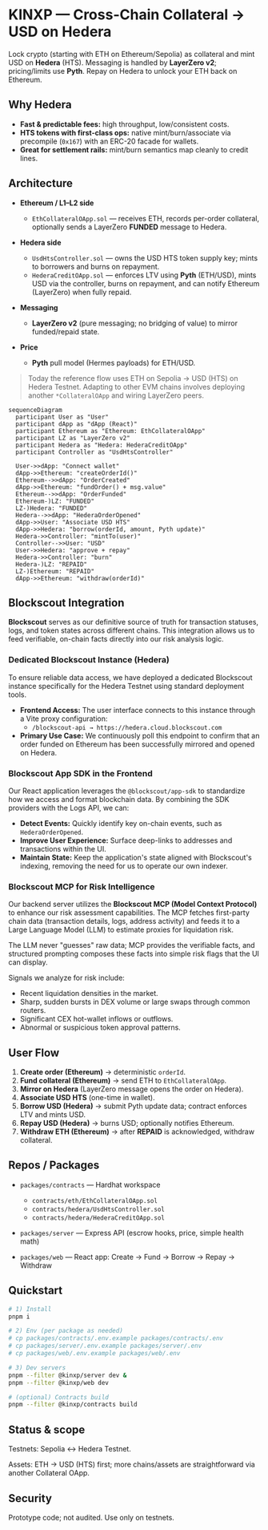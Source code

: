 # KINXP — Cross-Chain Collateral → USD on Hedera

Lock crypto (starting with ETH on Ethereum/Sepolia) as collateral and mint USD on **Hedera** (HTS). Messaging is handled by **LayerZero v2**; pricing/limits use **Pyth**. Repay on Hedera to unlock your ETH back on Ethereum.

## Why Hedera

* **Fast & predictable fees:** high throughput, low/consistent costs.
* **HTS tokens with first-class ops:** native mint/burn/associate via precompile (`0x167`) with an ERC-20 facade for wallets.
* **Great for settlement rails:** mint/burn semantics map cleanly to credit lines.

## Architecture

* **Ethereum / L1–L2 side**

  * `EthCollateralOApp.sol` — receives ETH, records per-order collateral, optionally sends a LayerZero **FUNDED** message to Hedera.
* **Hedera side**

  * `UsdHtsController.sol` — owns the USD HTS token supply key; mints to borrowers and burns on repayment.
  * `HederaCreditOApp.sol` — enforces LTV using **Pyth** (ETH/USD), mints USD via the controller, burns on repayment, and can notify Ethereum (LayerZero) when fully repaid.
* **Messaging**

  * **LayerZero v2** (pure messaging; no bridging of value) to mirror funded/repaid state.
* **Price**

  * **Pyth** pull model (Hermes payloads) for ETH/USD.

> Today the reference flow uses ETH on Sepolia → USD (HTS) on Hedera Testnet. Adapting to other EVM chains involves deploying another `*CollateralOApp` and wiring LayerZero peers.

```mermaid
sequenceDiagram
  participant User as "User"
  participant dApp as "dApp (React)"
  participant Ethereum as "Ethereum: EthCollateralOApp"
  participant LZ as "LayerZero v2"
  participant Hedera as "Hedera: HederaCreditOApp"
  participant Controller as "UsdHtsController"

  User->>dApp: "Connect wallet"
  dApp->>Ethereum: "createOrderId()"
  Ethereum-->>dApp: "OrderCreated"
  dApp->>Ethereum: "fundOrder() + msg.value"
  Ethereum-->>dApp: "OrderFunded"
  Ethereum-)LZ: "FUNDED"
  LZ-)Hedera: "FUNDED"
  Hedera-->>dApp: "HederaOrderOpened"
  dApp->>User: "Associate USD HTS"
  dApp->>Hedera: "borrow(orderId, amount, Pyth update)"
  Hedera->>Controller: "mintTo(user)"
  Controller-->>User: "USD"
  User->>Hedera: "approve + repay"
  Hedera->>Controller: "burn"
  Hedera-)LZ: "REPAID"
  LZ-)Ethereum: "REPAID"
  dApp->>Ethereum: "withdraw(orderId)"

```

## Blockscout Integration

**Blockscout** serves as our definitive source of truth for transaction statuses, logs, and token states across different chains. This integration allows us to feed verifiable, on-chain facts directly into our risk analysis logic.

### Dedicated Blockscout Instance (Hedera)

To ensure reliable data access, we have deployed a dedicated Blockscout instance specifically for the Hedera Testnet using standard deployment tools.

-   **Frontend Access:** The user interface connects to this instance through a Vite proxy configuration:
    -   ` /blockscout-api → https://hedera.cloud.blockscout.com `
-   **Primary Use Case:** We continuously poll this endpoint to confirm that an order funded on Ethereum has been successfully mirrored and opened on Hedera.

### Blockscout App SDK in the Frontend

Our React application leverages the `@blockscout/app-sdk` to standardize how we access and format blockchain data. By combining the SDK providers with the Logs API, we can:

-   **Detect Events:** Quickly identify key on-chain events, such as `HederaOrderOpened`.
-   **Improve User Experience:** Surface deep-links to addresses and transactions within the UI.
-   **Maintain State:** Keep the application's state aligned with Blockscout's indexing, removing the need for us to operate our own indexer.

### Blockscout MCP for Risk Intelligence

Our backend server utilizes the **Blockscout MCP (Model Context Protocol)** to enhance our risk assessment capabilities. The MCP fetches first-party chain data (transaction details, logs, address activity) and feeds it to a Large Language Model (LLM) to estimate proxies for liquidation risk.

The LLM never "guesses" raw data; MCP provides the verifiable facts, and structured prompting composes these facts into simple risk flags that the UI can display.

Signals we analyze for risk include:

-   Recent liquidation densities in the market.
-   Sharp, sudden bursts in DEX volume or large swaps through common routers.
-   Significant CEX hot-wallet inflows or outflows.
-   Abnormal or suspicious token approval patterns.


## User Flow

1. **Create order (Ethereum)** → deterministic `orderId`.
2. **Fund collateral (Ethereum)** → send ETH to `EthCollateralOApp`.
3. **Mirror on Hedera** (LayerZero message opens the order on Hedera).
4. **Associate USD HTS** (one-time in wallet).
5. **Borrow USD (Hedera)** → submit Pyth update data; contract enforces LTV and mints USD.
6. **Repay USD (Hedera)** → burns USD; optionally notifies Ethereum.
7. **Withdraw ETH (Ethereum)** → after **REPAID** is acknowledged, withdraw collateral.

## Repos / Packages

* `packages/contracts` — Hardhat workspace

  * `contracts/eth/EthCollateralOApp.sol`
  * `contracts/hedera/UsdHtsController.sol`
  * `contracts/hedera/HederaCreditOApp.sol`
* `packages/server` — Express API (escrow hooks, price, simple health math)
* `packages/web` — React app: Create → Fund → Borrow → Repay → Withdraw

## Quickstart

```bash
# 1) Install
pnpm i

# 2) Env (per package as needed)
# cp packages/contracts/.env.example packages/contracts/.env
# cp packages/server/.env.example packages/server/.env
# cp packages/web/.env.example packages/web/.env

# 3) Dev servers
pnpm --filter @kinxp/server dev &
pnpm --filter @kinxp/web dev

# (optional) Contracts build
pnpm --filter @kinxp/contracts build
```
## Status & scope

Testnets: Sepolia ↔ Hedera Testnet.

Assets: ETH → USD (HTS) first; more chains/assets are straightforward via another Collateral OApp.

## Security

Prototype code; not audited. Use only on testnets.
